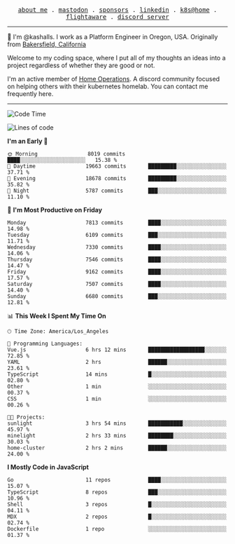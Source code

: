 <p align="center">
  <samp>
    <a href="https://jordanjones.org/">about me</a> .
    <a rel="me" href="https://mastodon.social/@kashall">mastodon</a> .
    <a href="https://github.com/sponsors/kashalls">sponsors</a> .
    <a href="https://linkedin.com/in/jordpjones">linkedin</a> .
    <a href="https://github.com/kashalls/home-cluster">k8s@home</a> .
    <a href="https://flightaware.com/adsb/stats/user/kashalls">flightaware</a> .
    <a href="https://discord.gg/V2WrCfqba9">discord server</a>
  </samp>
</p>

----------------------------------------------------------------

:wave: I'm @kashalls. I work as a Platform Engineer in Oregon, USA. Originally from [Bakersfield, California](https://maps.app.goo.gl/QQMtywTWghpXB6Tu6)

Welcome to my coding space, where I put all of my thoughts an ideas into a project regardless of whether they are good or not.

I'm an active member of [Home Operations](https://discord.gg/home-operations). A discord community focused on helping others with their kubernetes homelab. You can contact me frequently here.

----------------------------------------------------------------
<!--START_SECTION:waka-->
![Code Time](http://img.shields.io/badge/Code%20Time-2%2C439%20hrs%2025%20mins-blue)

![Lines of code](https://img.shields.io/badge/From%20Hello%20World%20I%27ve%20Written-10.7%20million%20lines%20of%20code-blue)

**I'm an Early 🐤** 

```text
🌞 Morning                8019 commits        ████░░░░░░░░░░░░░░░░░░░░░   15.38 % 
🌆 Daytime                19663 commits       █████████░░░░░░░░░░░░░░░░   37.71 % 
🌃 Evening                18678 commits       █████████░░░░░░░░░░░░░░░░   35.82 % 
🌙 Night                  5787 commits        ███░░░░░░░░░░░░░░░░░░░░░░   11.10 % 
```
📅 **I'm Most Productive on Friday** 

```text
Monday                   7813 commits        ████░░░░░░░░░░░░░░░░░░░░░   14.98 % 
Tuesday                  6109 commits        ███░░░░░░░░░░░░░░░░░░░░░░   11.71 % 
Wednesday                7330 commits        ████░░░░░░░░░░░░░░░░░░░░░   14.06 % 
Thursday                 7546 commits        ████░░░░░░░░░░░░░░░░░░░░░   14.47 % 
Friday                   9162 commits        ████░░░░░░░░░░░░░░░░░░░░░   17.57 % 
Saturday                 7507 commits        ████░░░░░░░░░░░░░░░░░░░░░   14.40 % 
Sunday                   6680 commits        ███░░░░░░░░░░░░░░░░░░░░░░   12.81 % 
```


📊 **This Week I Spent My Time On** 

```text
🕑︎ Time Zone: America/Los_Angeles

💬 Programming Languages: 
Vue.js                   6 hrs 12 mins       ██████████████████░░░░░░░   72.85 % 
YAML                     2 hrs               ██████░░░░░░░░░░░░░░░░░░░   23.61 % 
TypeScript               14 mins             █░░░░░░░░░░░░░░░░░░░░░░░░   02.80 % 
Other                    1 min               ░░░░░░░░░░░░░░░░░░░░░░░░░   00.37 % 
CSS                      1 min               ░░░░░░░░░░░░░░░░░░░░░░░░░   00.26 % 

🐱‍💻 Projects: 
sunlight                 3 hrs 54 mins       ███████████░░░░░░░░░░░░░░   45.97 % 
minelight                2 hrs 33 mins       ████████░░░░░░░░░░░░░░░░░   30.03 % 
home-cluster             2 hrs 2 mins        ██████░░░░░░░░░░░░░░░░░░░   24.00 % 
```

**I Mostly Code in JavaScript** 

```text
Go                       11 repos            ████░░░░░░░░░░░░░░░░░░░░░   15.07 % 
TypeScript               8 repos             ███░░░░░░░░░░░░░░░░░░░░░░   10.96 % 
Shell                    3 repos             █░░░░░░░░░░░░░░░░░░░░░░░░   04.11 % 
MDX                      2 repos             █░░░░░░░░░░░░░░░░░░░░░░░░   02.74 % 
Dockerfile               1 repo              ░░░░░░░░░░░░░░░░░░░░░░░░░   01.37 % 
```




<!--END_SECTION:waka-->
